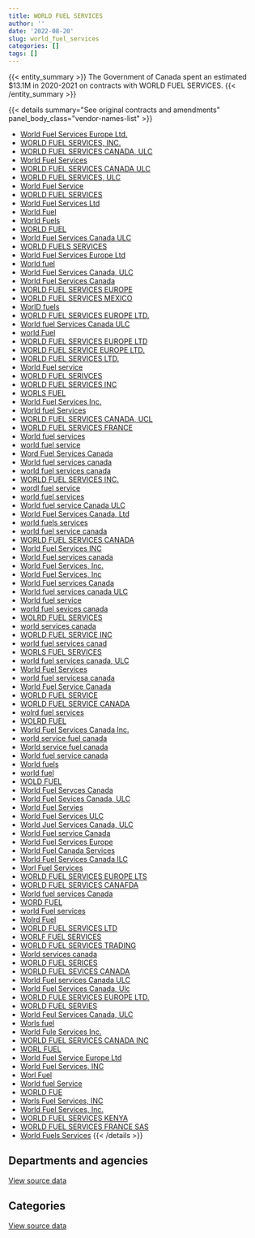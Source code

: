 ```yaml
---
title: WORLD FUEL SERVICES
author: ''
date: '2022-08-20'
slug: world_fuel_services
categories: []
tags: []
---
```


<script src="/rmarkdown-libs/htmlwidgets/htmlwidgets.js"></script>
<link href="/rmarkdown-libs/datatables-css/datatables-crosstalk.css" rel="stylesheet" />
<script src="/rmarkdown-libs/datatables-binding/datatables.js"></script>
<script src="/rmarkdown-libs/jquery/jquery-3.6.0.min.js"></script>
<link href="/rmarkdown-libs/dt-core-bootstrap/css/dataTables.bootstrap.min.css" rel="stylesheet" />
<link href="/rmarkdown-libs/dt-core-bootstrap/css/dataTables.bootstrap.extra.css" rel="stylesheet" />
<script src="/rmarkdown-libs/dt-core-bootstrap/js/jquery.dataTables.min.js"></script>
<script src="/rmarkdown-libs/dt-core-bootstrap/js/dataTables.bootstrap.min.js"></script>
<link href="/rmarkdown-libs/crosstalk/css/crosstalk.min.css" rel="stylesheet" />
<script src="/rmarkdown-libs/crosstalk/js/crosstalk.min.js"></script>
<script src="/rmarkdown-libs/htmlwidgets/htmlwidgets.js"></script>
<link href="/rmarkdown-libs/datatables-css/datatables-crosstalk.css" rel="stylesheet" />
<script src="/rmarkdown-libs/datatables-binding/datatables.js"></script>
<script src="/rmarkdown-libs/jquery/jquery-3.6.0.min.js"></script>
<link href="/rmarkdown-libs/dt-core-bootstrap/css/dataTables.bootstrap.min.css" rel="stylesheet" />
<link href="/rmarkdown-libs/dt-core-bootstrap/css/dataTables.bootstrap.extra.css" rel="stylesheet" />
<script src="/rmarkdown-libs/dt-core-bootstrap/js/jquery.dataTables.min.js"></script>
<script src="/rmarkdown-libs/dt-core-bootstrap/js/dataTables.bootstrap.min.js"></script>
<link href="/rmarkdown-libs/crosstalk/css/crosstalk.min.css" rel="stylesheet" />
<script src="/rmarkdown-libs/crosstalk/js/crosstalk.min.js"></script>

{{< entity_summary >}}
The Government of Canada spent an estimated \$13.1M in 2020-2021 on contracts with WORLD FUEL SERVICES.
{{< /entity_summary >}}

{{< details summary="See original contracts and amendments" panel_body_class="vendor-names-list" >}}
- [World Fuel Services Europe Ltd.](https://search.open.canada.ca/en/ct/?sort=contract_value_f%20desc&page=1&search_text=%22World%20Fuel%20Services%20Europe%20Ltd.%22)
- [WORLD FUEL SERVICES, INC.](https://search.open.canada.ca/en/ct/?sort=contract_value_f%20desc&page=1&search_text=%22WORLD%20FUEL%20SERVICES%2c%20INC.%22)
- [WORLD FUEL SERVICES CANADA, ULC](https://search.open.canada.ca/en/ct/?sort=contract_value_f%20desc&page=1&search_text=%22WORLD%20FUEL%20SERVICES%20CANADA%2c%20ULC%22)
- [World Fuel Services](https://search.open.canada.ca/en/ct/?sort=contract_value_f%20desc&page=1&search_text=%22World%20Fuel%20Services%22)
- [WORLD FUEL SERVICES CANADA ULC](https://search.open.canada.ca/en/ct/?sort=contract_value_f%20desc&page=1&search_text=%22WORLD%20FUEL%20SERVICES%20CANADA%20ULC%22)
- [WORLD FUEL SERVICES, ULC](https://search.open.canada.ca/en/ct/?sort=contract_value_f%20desc&page=1&search_text=%22WORLD%20FUEL%20SERVICES%2c%20ULC%22)
- [World Fuel Service](https://search.open.canada.ca/en/ct/?sort=contract_value_f%20desc&page=1&search_text=%22World%20Fuel%20Service%22)
- [WORLD FUEL SERVICES](https://search.open.canada.ca/en/ct/?sort=contract_value_f%20desc&page=1&search_text=%22WORLD%20FUEL%20SERVICES%22)
- [World Fuel Services Ltd](https://search.open.canada.ca/en/ct/?sort=contract_value_f%20desc&page=1&search_text=%22World%20Fuel%20Services%20Ltd%22)
- [World Fuel](https://search.open.canada.ca/en/ct/?sort=contract_value_f%20desc&page=1&search_text=%22World%20Fuel%22)
- [World Fuels](https://search.open.canada.ca/en/ct/?sort=contract_value_f%20desc&page=1&search_text=%22World%20Fuels%22)
- [WORLD FUEL](https://search.open.canada.ca/en/ct/?sort=contract_value_f%20desc&page=1&search_text=%22WORLD%20FUEL%22)
- [World Fuel Services Canada ULC](https://search.open.canada.ca/en/ct/?sort=contract_value_f%20desc&page=1&search_text=%22World%20Fuel%20Services%20Canada%20ULC%22)
- [WORLD FUELS SERVICES](https://search.open.canada.ca/en/ct/?sort=contract_value_f%20desc&page=1&search_text=%22WORLD%20FUELS%20SERVICES%22)
- [World Fuel Services Europe Ltd](https://search.open.canada.ca/en/ct/?sort=contract_value_f%20desc&page=1&search_text=%22World%20Fuel%20Services%20Europe%20Ltd%22)
- [World fuel](https://search.open.canada.ca/en/ct/?sort=contract_value_f%20desc&page=1&search_text=%22World%20fuel%22)
- [World Fuel Services Canada, ULC](https://search.open.canada.ca/en/ct/?sort=contract_value_f%20desc&page=1&search_text=%22World%20Fuel%20Services%20Canada%2c%20ULC%22)
- [World Fuel Services Canada](https://search.open.canada.ca/en/ct/?sort=contract_value_f%20desc&page=1&search_text=%22World%20Fuel%20Services%20Canada%22)
- [WORLD FUEL SERVICES EUROPE](https://search.open.canada.ca/en/ct/?sort=contract_value_f%20desc&page=1&search_text=%22WORLD%20FUEL%20SERVICES%20EUROPE%22)
- [WORLD FUEL SERVICES MEXICO](https://search.open.canada.ca/en/ct/?sort=contract_value_f%20desc&page=1&search_text=%22WORLD%20FUEL%20SERVICES%20MEXICO%22)
- [WorlD fuels](https://search.open.canada.ca/en/ct/?sort=contract_value_f%20desc&page=1&search_text=%22WorlD%20fuels%22)
- [WORLD FUEL SERVICES EUROPE LTD.](https://search.open.canada.ca/en/ct/?sort=contract_value_f%20desc&page=1&search_text=%22WORLD%20FUEL%20SERVICES%20EUROPE%20LTD.%22)
- [World fuel Services Canada ULC](https://search.open.canada.ca/en/ct/?sort=contract_value_f%20desc&page=1&search_text=%22World%20fuel%20Services%20Canada%20ULC%22)
- [world Fuel](https://search.open.canada.ca/en/ct/?sort=contract_value_f%20desc&page=1&search_text=%22world%20Fuel%22)
- [WORLD FUEL SERVICES EUROPE LTD](https://search.open.canada.ca/en/ct/?sort=contract_value_f%20desc&page=1&search_text=%22WORLD%20FUEL%20SERVICES%20EUROPE%20LTD%22)
- [WORLD FUEL SERVICE EUROPE LTD.](https://search.open.canada.ca/en/ct/?sort=contract_value_f%20desc&page=1&search_text=%22WORLD%20FUEL%20SERVICE%20EUROPE%20LTD.%22)
- [WORLD FUEL SERVICES LTD.](https://search.open.canada.ca/en/ct/?sort=contract_value_f%20desc&page=1&search_text=%22WORLD%20FUEL%20SERVICES%20LTD.%22)
- [World Fuel service](https://search.open.canada.ca/en/ct/?sort=contract_value_f%20desc&page=1&search_text=%22World%20Fuel%20service%22)
- [WORLD FUEL SERIVCES](https://search.open.canada.ca/en/ct/?sort=contract_value_f%20desc&page=1&search_text=%22WORLD%20FUEL%20SERIVCES%22)
- [WORLD FUEL SERVICES INC](https://search.open.canada.ca/en/ct/?sort=contract_value_f%20desc&page=1&search_text=%22WORLD%20FUEL%20SERVICES%20INC%22)
- [WORLS FUEL](https://search.open.canada.ca/en/ct/?sort=contract_value_f%20desc&page=1&search_text=%22WORLS%20FUEL%22)
- [World Fuel Services Inc.](https://search.open.canada.ca/en/ct/?sort=contract_value_f%20desc&page=1&search_text=%22World%20Fuel%20Services%20Inc.%22)
- [World fuel Services](https://search.open.canada.ca/en/ct/?sort=contract_value_f%20desc&page=1&search_text=%22World%20fuel%20Services%22)
- [WORLD FUEL SERVICES CANADA, UCL](https://search.open.canada.ca/en/ct/?sort=contract_value_f%20desc&page=1&search_text=%22WORLD%20FUEL%20SERVICES%20CANADA%2c%20UCL%22)
- [WORLD FUEL SERVICES FRANCE](https://search.open.canada.ca/en/ct/?sort=contract_value_f%20desc&page=1&search_text=%22WORLD%20FUEL%20SERVICES%20FRANCE%22)
- [World fuel services](https://search.open.canada.ca/en/ct/?sort=contract_value_f%20desc&page=1&search_text=%22World%20fuel%20services%22)
- [world fuel service](https://search.open.canada.ca/en/ct/?sort=contract_value_f%20desc&page=1&search_text=%22world%20fuel%20service%22)
- [Word Fuel Services Canada](https://search.open.canada.ca/en/ct/?sort=contract_value_f%20desc&page=1&search_text=%22Word%20Fuel%20Services%20Canada%22)
- [World fuel services canada](https://search.open.canada.ca/en/ct/?sort=contract_value_f%20desc&page=1&search_text=%22World%20fuel%20services%20canada%22)
- [world fuel services canada](https://search.open.canada.ca/en/ct/?sort=contract_value_f%20desc&page=1&search_text=%22world%20fuel%20services%20canada%22)
- [WORLD FUEL SERVICES INC.](https://search.open.canada.ca/en/ct/?sort=contract_value_f%20desc&page=1&search_text=%22WORLD%20FUEL%20SERVICES%20INC.%22)
- [wordl fuel service](https://search.open.canada.ca/en/ct/?sort=contract_value_f%20desc&page=1&search_text=%22wordl%20fuel%20service%22)
- [world fuel services](https://search.open.canada.ca/en/ct/?sort=contract_value_f%20desc&page=1&search_text=%22world%20fuel%20services%22)
- [World fuel service Canada ULC](https://search.open.canada.ca/en/ct/?sort=contract_value_f%20desc&page=1&search_text=%22World%20fuel%20service%20Canada%20ULC%22)
- [World Fuel Services Canada, Ltd](https://search.open.canada.ca/en/ct/?sort=contract_value_f%20desc&page=1&search_text=%22World%20Fuel%20Services%20Canada%2c%20Ltd%22)
- [world fuels services](https://search.open.canada.ca/en/ct/?sort=contract_value_f%20desc&page=1&search_text=%22world%20fuels%20services%22)
- [world fuel service canada](https://search.open.canada.ca/en/ct/?sort=contract_value_f%20desc&page=1&search_text=%22world%20fuel%20service%20canada%22)
- [WORLD FUEL SERVICES CANADA](https://search.open.canada.ca/en/ct/?sort=contract_value_f%20desc&page=1&search_text=%22WORLD%20FUEL%20SERVICES%20CANADA%22)
- [World Fuel Services INC](https://search.open.canada.ca/en/ct/?sort=contract_value_f%20desc&page=1&search_text=%22World%20Fuel%20Services%20INC%22)
- [World Fuel services canada](https://search.open.canada.ca/en/ct/?sort=contract_value_f%20desc&page=1&search_text=%22World%20Fuel%20services%20canada%22)
- [World Fuel Services, Inc.](https://search.open.canada.ca/en/ct/?sort=contract_value_f%20desc&page=1&search_text=%22World%20Fuel%20Services%2c%20Inc.%22)
- [World Fuel Services, Inc](https://search.open.canada.ca/en/ct/?sort=contract_value_f%20desc&page=1&search_text=%22World%20Fuel%20Services%2c%20Inc%22)
- [World Fuel services Canada](https://search.open.canada.ca/en/ct/?sort=contract_value_f%20desc&page=1&search_text=%22World%20Fuel%20services%20Canada%22)
- [World fuel services canada ULC](https://search.open.canada.ca/en/ct/?sort=contract_value_f%20desc&page=1&search_text=%22World%20fuel%20services%20canada%20ULC%22)
- [World fuel service](https://search.open.canada.ca/en/ct/?sort=contract_value_f%20desc&page=1&search_text=%22World%20fuel%20service%22)
- [world fuel sevices canada](https://search.open.canada.ca/en/ct/?sort=contract_value_f%20desc&page=1&search_text=%22world%20fuel%20sevices%20canada%22)
- [WOLRD FUEL SERVICES](https://search.open.canada.ca/en/ct/?sort=contract_value_f%20desc&page=1&search_text=%22WOLRD%20FUEL%20SERVICES%22)
- [world services canada](https://search.open.canada.ca/en/ct/?sort=contract_value_f%20desc&page=1&search_text=%22world%20services%20canada%22)
- [WORLD FUEL SERVICE INC](https://search.open.canada.ca/en/ct/?sort=contract_value_f%20desc&page=1&search_text=%22WORLD%20FUEL%20SERVICE%20INC%22)
- [world fuel services canad](https://search.open.canada.ca/en/ct/?sort=contract_value_f%20desc&page=1&search_text=%22world%20fuel%20services%20canad%22)
- [WORLS FUEL SERVICES](https://search.open.canada.ca/en/ct/?sort=contract_value_f%20desc&page=1&search_text=%22WORLS%20FUEL%20SERVICES%22)
- [world fuel services canada, ULC](https://search.open.canada.ca/en/ct/?sort=contract_value_f%20desc&page=1&search_text=%22world%20fuel%20services%20canada%2c%20ULC%22)
- [World Fuel Services](https://search.open.canada.ca/en/ct/?sort=contract_value_f%20desc&page=1&search_text=%22World%20Fuel%20%20Services%22)
- [world fuel servicesa canada](https://search.open.canada.ca/en/ct/?sort=contract_value_f%20desc&page=1&search_text=%22world%20fuel%20servicesa%20canada%22)
- [World Fuel Service Canada](https://search.open.canada.ca/en/ct/?sort=contract_value_f%20desc&page=1&search_text=%22World%20Fuel%20Service%20Canada%22)
- [WORLD FUEL SERVICE](https://search.open.canada.ca/en/ct/?sort=contract_value_f%20desc&page=1&search_text=%22WORLD%20FUEL%20SERVICE%22)
- [WORLD FUEL SERVICE CANADA](https://search.open.canada.ca/en/ct/?sort=contract_value_f%20desc&page=1&search_text=%22WORLD%20FUEL%20SERVICE%20CANADA%22)
- [wolrd fuel services](https://search.open.canada.ca/en/ct/?sort=contract_value_f%20desc&page=1&search_text=%22wolrd%20fuel%20services%22)
- [WOLRD FUEL](https://search.open.canada.ca/en/ct/?sort=contract_value_f%20desc&page=1&search_text=%22WOLRD%20FUEL%22)
- [World Fuel Services Canada Inc.](https://search.open.canada.ca/en/ct/?sort=contract_value_f%20desc&page=1&search_text=%22World%20Fuel%20Services%20Canada%20Inc.%22)
- [world service fuel canada](https://search.open.canada.ca/en/ct/?sort=contract_value_f%20desc&page=1&search_text=%22world%20service%20fuel%20canada%22)
- [World service fuel canada](https://search.open.canada.ca/en/ct/?sort=contract_value_f%20desc&page=1&search_text=%22World%20service%20fuel%20canada%22)
- [World fuel service canada](https://search.open.canada.ca/en/ct/?sort=contract_value_f%20desc&page=1&search_text=%22World%20fuel%20service%20canada%22)
- [World fuels](https://search.open.canada.ca/en/ct/?sort=contract_value_f%20desc&page=1&search_text=%22World%20fuels%22)
- [world fuel](https://search.open.canada.ca/en/ct/?sort=contract_value_f%20desc&page=1&search_text=%22world%20fuel%22)
- [WOLD FUEL](https://search.open.canada.ca/en/ct/?sort=contract_value_f%20desc&page=1&search_text=%22WOLD%20FUEL%22)
- [World Fuel Servces Canada](https://search.open.canada.ca/en/ct/?sort=contract_value_f%20desc&page=1&search_text=%22World%20Fuel%20Servces%20Canada%22)
- [World Fuel Sevices Canada, ULC](https://search.open.canada.ca/en/ct/?sort=contract_value_f%20desc&page=1&search_text=%22World%20Fuel%20Sevices%20Canada%2c%20ULC%22)
- [World Fuel Servies](https://search.open.canada.ca/en/ct/?sort=contract_value_f%20desc&page=1&search_text=%22World%20Fuel%20Servies%22)
- [World Fuel Services ULC](https://search.open.canada.ca/en/ct/?sort=contract_value_f%20desc&page=1&search_text=%22World%20Fuel%20Services%20ULC%22)
- [World Juel Services Canada, ULC](https://search.open.canada.ca/en/ct/?sort=contract_value_f%20desc&page=1&search_text=%22World%20Juel%20Services%20Canada%2c%20ULC%22)
- [World Fuel service Canada](https://search.open.canada.ca/en/ct/?sort=contract_value_f%20desc&page=1&search_text=%22World%20Fuel%20service%20Canada%22)
- [World Fuel Services Europe](https://search.open.canada.ca/en/ct/?sort=contract_value_f%20desc&page=1&search_text=%22World%20Fuel%20Services%20Europe%22)
- [World Fuel Canada Services](https://search.open.canada.ca/en/ct/?sort=contract_value_f%20desc&page=1&search_text=%22World%20Fuel%20Canada%20Services%22)
- [World Fuel Services Canada ILC](https://search.open.canada.ca/en/ct/?sort=contract_value_f%20desc&page=1&search_text=%22World%20Fuel%20Services%20Canada%20ILC%22)
- [Worl Fuel Services](https://search.open.canada.ca/en/ct/?sort=contract_value_f%20desc&page=1&search_text=%22Worl%20Fuel%20Services%22)
- [WORLD FUEL SERVICES EUROPE LTS](https://search.open.canada.ca/en/ct/?sort=contract_value_f%20desc&page=1&search_text=%22WORLD%20FUEL%20SERVICES%20EUROPE%20LTS%22)
- [WORLD FUEL SERVICES CANAFDA](https://search.open.canada.ca/en/ct/?sort=contract_value_f%20desc&page=1&search_text=%22WORLD%20FUEL%20SERVICES%20CANAFDA%22)
- [World fuel services Canada](https://search.open.canada.ca/en/ct/?sort=contract_value_f%20desc&page=1&search_text=%22World%20fuel%20services%20Canada%22)
- [WORD FUEL](https://search.open.canada.ca/en/ct/?sort=contract_value_f%20desc&page=1&search_text=%22WORD%20FUEL%22)
- [world Fuel services](https://search.open.canada.ca/en/ct/?sort=contract_value_f%20desc&page=1&search_text=%22world%20Fuel%20services%22)
- [Wolrd Fuel](https://search.open.canada.ca/en/ct/?sort=contract_value_f%20desc&page=1&search_text=%22Wolrd%20Fuel%22)
- [WORLD FUEL SERVICES LTD](https://search.open.canada.ca/en/ct/?sort=contract_value_f%20desc&page=1&search_text=%22WORLD%20FUEL%20SERVICES%20LTD%22)
- [WORLF FUEL SERVICES](https://search.open.canada.ca/en/ct/?sort=contract_value_f%20desc&page=1&search_text=%22WORLF%20FUEL%20SERVICES%22)
- [WORLD FUEL SERVICES TRADING](https://search.open.canada.ca/en/ct/?sort=contract_value_f%20desc&page=1&search_text=%22WORLD%20FUEL%20SERVICES%20TRADING%22)
- [World services canada](https://search.open.canada.ca/en/ct/?sort=contract_value_f%20desc&page=1&search_text=%22World%20services%20canada%22)
- [WORLD FUEL SERICES](https://search.open.canada.ca/en/ct/?sort=contract_value_f%20desc&page=1&search_text=%22WORLD%20FUEL%20SERICES%22)
- [WORLD FUEL SEVICES CANADA](https://search.open.canada.ca/en/ct/?sort=contract_value_f%20desc&page=1&search_text=%22WORLD%20FUEL%20SEVICES%20CANADA%22)
- [World Fuel services Canada ULC](https://search.open.canada.ca/en/ct/?sort=contract_value_f%20desc&page=1&search_text=%22World%20Fuel%20services%20Canada%20ULC%22)
- [World Fuel Services Canada, Ulc](https://search.open.canada.ca/en/ct/?sort=contract_value_f%20desc&page=1&search_text=%22World%20Fuel%20Services%20Canada%2c%20Ulc%22)
- [WORLD FULE SERVICES EUROPE LTD.](https://search.open.canada.ca/en/ct/?sort=contract_value_f%20desc&page=1&search_text=%22WORLD%20FULE%20SERVICES%20EUROPE%20LTD.%22)
- [WORLD FUEL SERVIES](https://search.open.canada.ca/en/ct/?sort=contract_value_f%20desc&page=1&search_text=%22WORLD%20FUEL%20SERVIES%22)
- [World Feul Services Canada, ULC](https://search.open.canada.ca/en/ct/?sort=contract_value_f%20desc&page=1&search_text=%22World%20Feul%20Services%20Canada%2c%20ULC%22)
- [Worls fuel](https://search.open.canada.ca/en/ct/?sort=contract_value_f%20desc&page=1&search_text=%22Worls%20fuel%22)
- [World Fule Services Inc.](https://search.open.canada.ca/en/ct/?sort=contract_value_f%20desc&page=1&search_text=%22World%20Fule%20Services%20Inc.%22)
- [WORLD FUEL SERVICES CANADA INC](https://search.open.canada.ca/en/ct/?sort=contract_value_f%20desc&page=1&search_text=%22WORLD%20FUEL%20SERVICES%20CANADA%20INC%22)
- [WORL FUEL](https://search.open.canada.ca/en/ct/?sort=contract_value_f%20desc&page=1&search_text=%22WORL%20FUEL%22)
- [World Fuel Service Europe Ltd](https://search.open.canada.ca/en/ct/?sort=contract_value_f%20desc&page=1&search_text=%22World%20Fuel%20Service%20Europe%20Ltd%22)
- [World Fuel Services, INC](https://search.open.canada.ca/en/ct/?sort=contract_value_f%20desc&page=1&search_text=%22World%20Fuel%20Services%2c%20INC%22)
- [Worl Fuel](https://search.open.canada.ca/en/ct/?sort=contract_value_f%20desc&page=1&search_text=%22Worl%20Fuel%22)
- [World fuel Service](https://search.open.canada.ca/en/ct/?sort=contract_value_f%20desc&page=1&search_text=%22World%20fuel%20Service%22)
- [WORLD FUE](https://search.open.canada.ca/en/ct/?sort=contract_value_f%20desc&page=1&search_text=%22WORLD%20FUE%22)
- [Worls Fuel Services, INC](https://search.open.canada.ca/en/ct/?sort=contract_value_f%20desc&page=1&search_text=%22Worls%20Fuel%20Services%2c%20INC%22)
- [World Fuel Services, Inc.](https://search.open.canada.ca/en/ct/?sort=contract_value_f%20desc&page=1&search_text=%22World%20Fuel%20Services%2c%20%20Inc.%22)
- [WORLD FUEL SERVICES KENYA](https://search.open.canada.ca/en/ct/?sort=contract_value_f%20desc&page=1&search_text=%22WORLD%20FUEL%20SERVICES%20KENYA%22)
- [WORLD FUEL SERVICES FRANCE SAS](https://search.open.canada.ca/en/ct/?sort=contract_value_f%20desc&page=1&search_text=%22WORLD%20FUEL%20SERVICES%20FRANCE%20SAS%22)
- [World Fuels Services](https://search.open.canada.ca/en/ct/?sort=contract_value_f%20desc&page=1&search_text=%22World%20Fuels%20Services%22)
{{< /details >}}

## Departments and agencies

<div id="htmlwidget-1" style="width:100%;height:auto;" class="datatables html-widget"></div>
<script type="application/json" data-for="htmlwidget-1">{"x":{"style":"bootstrap","filter":"none","vertical":false,"data":[["<a href=\"/departments/dnd-mdn/\">National Defence<\/a>","<a href=\"/departments/rcmp-grc/\">Royal Canadian Mounted Police<\/a>"],[31778576.81,null],[45153685.9,142705.44],[52546015.29,174100.63],[12991494.96,96390.91]],"container":"<table class=\"table table-striped table-hover row-border order-column display\">\n  <thead>\n    <tr>\n      <th>Department<\/th>\n      <th>2017-2018<\/th>\n      <th>2018-2019<\/th>\n      <th>2019-2020<\/th>\n      <th>2020-2021<\/th>\n    <\/tr>\n  <\/thead>\n<\/table>","options":{"order":[[4,"desc"]],"pageLength":10,"autoWidth":true,"columnDefs":[{"targets":1,"render":"function(data, type, row, meta) {\n    return type !== 'display' ? data : DTWidget.formatCurrency(data, \"$\", 2, 3, \",\", \".\", true, null);\n  }"},{"targets":2,"render":"function(data, type, row, meta) {\n    return type !== 'display' ? data : DTWidget.formatCurrency(data, \"$\", 2, 3, \",\", \".\", true, null);\n  }"},{"targets":3,"render":"function(data, type, row, meta) {\n    return type !== 'display' ? data : DTWidget.formatCurrency(data, \"$\", 2, 3, \",\", \".\", true, null);\n  }"},{"targets":4,"render":"function(data, type, row, meta) {\n    return type !== 'display' ? data : DTWidget.formatCurrency(data, \"$\", 2, 3, \",\", \".\", true, null);\n  }"},{"width":"16%","targets":[1,2,3,4]},{"className":"dt-right","targets":[1,2,3,4]}],"orderClasses":false}},"evals":["options.columnDefs.0.render","options.columnDefs.1.render","options.columnDefs.2.render","options.columnDefs.3.render"],"jsHooks":[]}</script>
<p class="text-right">
<a href="https://github.com/GoC-Spending/contracts-data/tree/main/data/out/vendors/world_fuel_services/summary_by_fiscal_year_by_department.csv" class="source-data-link btn btn-link">View source data</a>
</p>

## Categories

<div id="htmlwidget-2" style="width:100%;height:auto;" class="datatables html-widget"></div>
<script type="application/json" data-for="htmlwidget-2">{"x":{"style":"bootstrap","filter":"none","vertical":false,"data":[["<a href=\"/categories/1_facilities_and_construction/\">Facilities and construction<\/a>","<a href=\"/categories/11_defence/\">Defence<\/a>","<a href=\"/categories/5_transportation_and_logistics/\">Transportation and logistics<\/a>","<a href=\"/categories/6_industrial_products_and_services/\">Industrial products and services<\/a>",null],[1542184.47,30172419.86,null,null,63972.48],[1549647.42,43604038.48,142705.44,null,null],[147028.22,52262580.56,174100.63,74817.1,61589.4],[null,12942503.29,96390.91,48991.67,null]],"container":"<table class=\"table table-striped table-hover row-border order-column display\">\n  <thead>\n    <tr>\n      <th>Category<\/th>\n      <th>2017-2018<\/th>\n      <th>2018-2019<\/th>\n      <th>2019-2020<\/th>\n      <th>2020-2021<\/th>\n    <\/tr>\n  <\/thead>\n<\/table>","options":{"order":[[4,"desc"]],"dom":"t","pageLength":30,"autoWidth":true,"columnDefs":[{"targets":1,"render":"function(data, type, row, meta) {\n    return type !== 'display' ? data : DTWidget.formatCurrency(data, \"$\", 2, 3, \",\", \".\", true, null);\n  }"},{"targets":2,"render":"function(data, type, row, meta) {\n    return type !== 'display' ? data : DTWidget.formatCurrency(data, \"$\", 2, 3, \",\", \".\", true, null);\n  }"},{"targets":3,"render":"function(data, type, row, meta) {\n    return type !== 'display' ? data : DTWidget.formatCurrency(data, \"$\", 2, 3, \",\", \".\", true, null);\n  }"},{"targets":4,"render":"function(data, type, row, meta) {\n    return type !== 'display' ? data : DTWidget.formatCurrency(data, \"$\", 2, 3, \",\", \".\", true, null);\n  }"},{"width":"16%","targets":[1,2,3,4]},{"className":"dt-right","targets":[1,2,3,4]}],"orderClasses":false,"lengthMenu":[10,25,30,50,100]}},"evals":["options.columnDefs.0.render","options.columnDefs.1.render","options.columnDefs.2.render","options.columnDefs.3.render"],"jsHooks":[]}</script>
<p class="text-right">
<a href="https://github.com/GoC-Spending/contracts-data/tree/main/data/out/vendors/world_fuel_services/summary_by_fiscal_year_by_category.csv" class="source-data-link btn btn-link">View source data</a>
</p>
